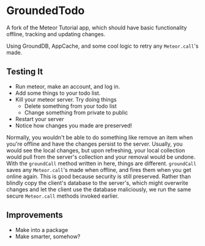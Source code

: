 # GroundedTodo

A fork of the Meteor Tutorial app, which should have basic functionality offline, tracking and updating changes.

Using GroundDB, AppCache, and some cool logic to retry any `Meteor.call`'s made.

## Testing It

* Run meteor, make an account, and log in.
* Add some things to your todo list.
* Kill your meteor server. Try doing things
	* Delete something from your todo list
	* Change something from private to public
* Restart your server
* Notice how changes you made are preserved!

Normally, you wouldn't be able to do something like remove an item when you're offline and have the changes persist to the server. Usually, you would see the local changes, but upon refreshing, your local collection would pull from the server's collection and your removal would be undone. With the `groundCall` method written in here, things are different. `groundCall` saves any `Meteor.call`'s made when offline, and fires them when you get online again. This is good because security is still preserved. Rather than blindly copy the client's database to the server's, which might overwrite changes and let the client use the database maliciously, we run the same secure `Meteor.call` methods invoked earlier.

## Improvements

* Make into a package
* Make smarter, somehow?